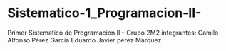 # Sistematico-1_Programacion-II-
Primer Sistematico de Programacion II - Grupo 2M2
integrantes:
Camilo Alfonso Pérez García
Eduardo Javier perez Márquez
